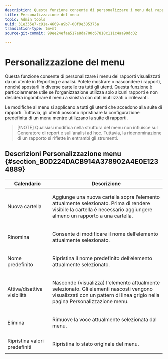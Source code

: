 ```yaml
---
description: Questa funzione consente di personalizzare i menu dei rapporti visualizzati da un utente in Reporting e analisi. Potete mostrare o nascondere i rapporti, nonché spostarli in diverse cartelle tra tutti gli utenti. Questa funzione è particolarmente utile se l’organizzazione utilizza solo alcuni rapporti e non desidera ingombrare il menu a sinistra con dati inutilizzati o irrilevanti.
title: Personalizzazione del menu
topic: Admin tools
uuid: 31e335e7-c91a-4669-a9b7-00f9e385375a
translation-type: tm+mt
source-git-commit: 99ee24efaa517e8da700c67818c111c4aa90dc02

---
```



# Personalizzazione del menu

Questa funzione consente di personalizzare i menu dei rapporti visualizzati da un utente in Reporting e analisi. Potete mostrare o nascondere i rapporti, nonché spostarli in diverse cartelle tra tutti gli utenti. Questa funzione è particolarmente utile se l’organizzazione utilizza solo alcuni rapporti e non desidera ingombrare il menu a sinistra con dati inutilizzati o irrilevanti.

Le modifiche al menu si applicano a tutti gli utenti che accedono alla suite di rapporti. Tuttavia, gli utenti possono ripristinare la configurazione predefinita di un menu mentre utilizzano la suite di rapporti.

> [!NOTE] Qualsiasi modifica nella struttura del menu non influisce sul Generatore di report e sull'analisi ad hoc. Tuttavia, la ridenominazione di un rapporto si riflette in entrambi gli strumenti.

## Descrizioni Personalizzazione menu {#section_B0D224DACB914A378902A4E0E1234889}

<table id="table_E609632569EB499184E56618C2CEF742"> 
 <thead> 
  <tr> 
   <th colname="col1" class="entry"> Calendario       </th> 
   <th colname="col2" class="entry"> Descrizione </th> 
  </tr> 
 </thead>
 <tbody> 
  <tr> 
   <td colname="col1"> <span class="wintitle"> Nuova cartella</span> </td> 
   <td colname="col2"> <p> Aggiunge una nuova cartella sopra l’elemento attualmente selezionato. Prima di rendere visibile la cartella è necessario aggiungere almeno un rapporto a una cartella. </p> </td> 
  </tr> 
  <tr> 
   <td colname="col1"> <span class="wintitle"> Rinomina</span> </td> 
   <td colname="col2"> <p> Consente di modificare il nome dell’elemento attualmente selezionato. </p> </td> 
  </tr> 
  <tr> 
   <td colname="col1"> <span class="wintitle"> Nome predefinito</span> </td> 
   <td colname="col2"> <p> Ripristina il nome predefinito dell’elemento attualmente selezionato. </p> </td> 
  </tr> 
  <tr> 
   <td colname="col1"> <span class="wintitle"> Attiva/disattiva visibilità</span> </td> 
   <td colname="col2"> <p> Nasconde (visualizza) l'elemento attualmente selezionato. Gli elementi nascosti vengono visualizzati con un pattern di linea grigio nella pagina Personalizzazione menu. </p> </td> 
  </tr> 
  <tr> 
   <td colname="col1"> <span class="wintitle"> Elimina</span> </td> 
   <td colname="col2"> <p> Rimuove la voce attualmente selezionata dal menu. </p> </td> 
  </tr> 
  <tr> 
   <td colname="col1"> <span class="wintitle"> Ripristina valori predefiniti</span> </td> 
   <td colname="col2"> <p> Ripristina lo stato originale del menu. </p> </td> 
  </tr> 
 </tbody> 
</table>

